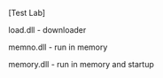 [Test Lab]

load.dll - downloader

memno.dll - run in memory

memory.dll - run in memory and startup
